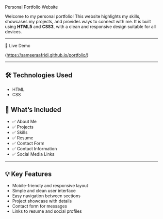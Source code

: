  Personal Portfolio Website

Welcome to my personal portfolio! This website highlights my skills, showcases my projects, and provides ways to connect with me. It is built using **HTML5** and **CSS3**, with a clean and responsive design suitable for all devices.

---

🔗 Live Demo

(https://sameeraafridi.github.io/portfolio/)

---

## 🛠️ Technologies Used

- HTML
- CSS

## 📄 What’s Included

- ✅ About Me  
- ✅ Projects  
- ✅ Skills  
- ✅ Resume  
- ✅ Contact Form  
- ✅ Contact Information  
- ✅ Social Media Links  

---

## 💡 Key Features

- Mobile-friendly and responsive layout  
- Simple and clean user interface  
- Easy navigation between sections  
- Project showcase with details  
- Contact form for messages  
- Links to resume and social profiles

